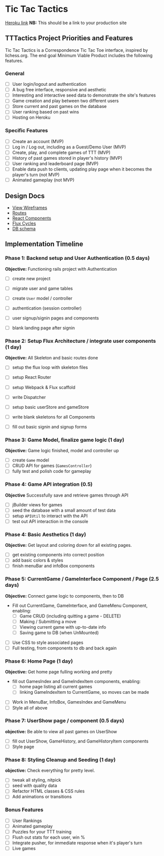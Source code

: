 # Tic Tac Tactics

[Heroku link][heroku] **NB:** This should be a link to your production site

[heroku]: http://www.herokuapp.com


## TTTactics Project Priorities and Features

Tic Tac Tactics is a Correspondence Tic Tac Toe interface, inspired by lichess.org. The end goal
Minimum Viable Product includes the following features.

<!-- This is a Markdown checklist. Use it to keep track of your
progress. Put an x between the brackets for a checkmark: [x] -->
### General

- [ ] User login/logout and authentication
- [ ] A bug free interface, responsive and aesthetic
- [ ] Interesting and interactive seed data to demonstrate the site's features
- [ ] Game creation and play between two different users
- [ ] Store current and past games on the database
- [ ] User ranking based on past wins
- [ ] Hosting on Heroku

### Specific Features

- [ ] Create an account (MVP)
- [ ] Log in / Log out, including as a Guest/Demo User (MVP)
- [ ] Create, play, and complete games of TTT (MVP)
- [ ] History of past games stored in player's history (MVP)
- [ ] User ranking and leaderboard page (MVP)
- [ ] Enable data push to clients, updating play page when it becomes
the player's turn (not MVP)
- [ ] Animated gameplay (not MVP)

## Design Docs
* [View Wireframes][viewwireframes]
* [Routes][routes]
* [React Components][components]
* [Flux Cycles][flux-cycles]
* [DB schema][schema]

[routes]: ./docs/routes.md
[viewwireframes]: ./docs/viewwireframes.md
[components]: ./docs/components.md
[flux-cycles]: ./docs/flux-cycles.md
[schema]: ./docs/schema.md

## Implementation Timeline

### Phase 1: Backend setup and User Authentication (0.5 days)

**Objective:** Functioning rails project with Authentication

- [ ] create new project
- [ ] migrate user and game tables
- [ ] create `User` model / controller
- [ ] authentication (session controller)
- [ ] user signup/signin pages and components
- [ ] blank landing page after signin


### Phase 2: Setup Flux Architecture / integrate user components (1 day)

**Objective:** All Skeleton and basic routes done

- [ ] setup the flux loop with skeleton files
- [ ] setup React Router
- [ ] setup Webpack & Flux scaffold
- [ ] write Dispatcher
- [ ] setup basic userStore and gameStore
- [ ] write blank skeletons for all Components
- [ ] fill out basic signin and signup forms


### Phase 3: Game Model, finalize game logic (1 day)

  **Objective:** Game logic finished, model and controller up

  - [ ] create `Game` model
  - [ ] CRUD API for games (`GamesController`)
  - [ ] fully test and polish code for gameplay

### Phase 4: Game API integration (0.5)

**Objective** Successfully save and retrieve games through API

  - [ ] jBuilder views for games
  - [ ] seed the database with a small amount of test data
  - [ ] setup `APIUtil` to interact with the API
  - [ ] test out API interaction in the console

### Phase 4: Basic Aesthetics (1 day)

**Objective:** Get layout and coloring down for all existing pages.

- [ ] get existing components into correct position
- [ ] add basic colors & styles
- [ ] finish menuBar and infoBox components

### Phase 5: CurrentGame / GameInterface Component / Page (2.5 days)

**Objective:** Connect game logic to components, then to DB

- Fill out CurrentGame, GameInterface, and GameMenu Component, enabling:
  - [ ] Game CRUD (including quitting a game - DELETE)
  - [ ] Making / Submitting a move
  - [ ] Viewing current game with up-to-date info
  - [ ] Saving game to DB (when UnMounted)
- [ ] Use CSS to style associated pages
- [ ] Full testing, from components to db and back again

### Phase 6: Home Page (1 day)

**Objective:** Get home page fulling working and pretty

- fill out GamesIndex and GameIndexItem components, enabling:
  - [ ] home page listing all current games
  - [ ] linking GameIndexItem to CurrentGame, so moves can be made
- [ ] Work in MenuBar, InfoBox, GamesIndex and GameMenu
- [ ] Style all of above

### Phase 7: UserShow page / component (0.5 days)

**objective:** Be able to view all past games on UserShow

- [ ] fill out UserShow, GameHistory, and GameHistoryItem components
- [ ] Style page

### Phase 8: Styling Cleanup and Seeding (1 day)

**objective:** Check everything for pretty level.

- [ ] tweak all styling, nitpick
- [ ] seed with quality data
- [ ] Refactor HTML classes & CSS rules
- [ ] Add animations or transitions

### Bonus Features
- [ ] User Rankings
- [ ] Animated gameplay
- [ ] Puzzles for your TTT training
- [ ] Flush out stats for each user, win %
- [ ] Integrate pusher, for immediate response when it's player's turn
- [ ] Live games
